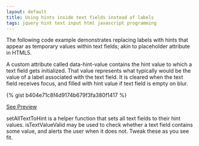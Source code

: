```yaml
---
layout: default
title: Using hints inside text fields instead of labels
tags: jquery hint text input html javascript programming
---
```


The following code example demonstrates replacing labels with hints that appear as temporary values within text fields; akin to placeholder attribute in HTML5.

A custom attribute called data-hint-value contains the hint value to which a text field gets initialized. That value represents what typically would be the value of a label associated with the text field. It is cleared when the text field receives focus, and filled with hint value if text field is empty on blur.

{% gist b404e71c8f4d9174b679f3fa380f1417 %}

[See Preview](https://gistpreview.github.io/?b404e71c8f4d9174b679f3fa380f1417)

setAllTextToHint is a helper function that sets all text fields to their hint values. isTextValueValid may be used to check whether a text field contains some value, and alerts the user when it does not. Tweak these as you see fit.

